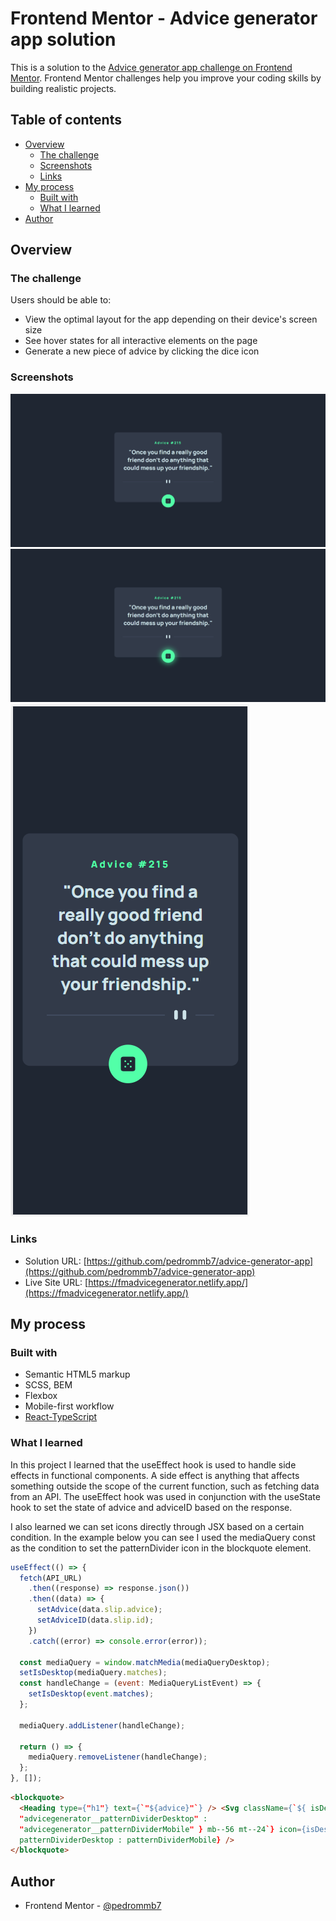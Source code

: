 # Frontend Mentor - Advice generator app solution

This is a solution to the [Advice generator app challenge on Frontend Mentor](https://www.frontendmentor.io/challenges/advice-generator-app-QdUG-13db). Frontend Mentor challenges help you improve your coding skills by building realistic projects.

## Table of contents

- [Overview](#overview)
  - [The challenge](#the-challenge)
  - [Screenshots](#screenshots)
  - [Links](#links)
- [My process](#my-process)
  - [Built with](#built-with)
  - [What I learned](#what-i-learned)
- [Author](#author)

## Overview

### The challenge

Users should be able to:

- View the optimal layout for the app depending on their device's screen size
- See hover states for all interactive elements on the page
- Generate a new piece of advice by clicking the dice icon

### Screenshots

![](./screenshot_desktop.png)
![](./screenshot_desktopActiveState.png)
![](./screenshot_mobile.png)

### Links

- Solution URL: [https://github.com/pedrommb7/advice-generator-app](https://github.com/pedrommb7/advice-generator-app)
- Live Site URL: [https://fmadvicegenerator.netlify.app/](https://fmadvicegenerator.netlify.app/)

## My process

### Built with

- Semantic HTML5 markup
- SCSS, BEM
- Flexbox
- Mobile-first workflow
- [React-TypeScript](https://create-react-app.dev/docs/adding-typescript/)

### What I learned

In this project I learned that the useEffect hook is used to handle side effects in functional components. A side effect is anything that affects something outside the scope of the current function, such as fetching data from an API.
The useEffect hook was used in conjunction with the useState hook to set the state of advice and adviceID based on the response.

I also learned we can set icons directly through JSX based on a certain condition. In the example below you can see I used the mediaQuery const as the condition to set the patternDivider icon in the blockquote element.

```js
useEffect(() => {
  fetch(API_URL)
    .then((response) => response.json())
    .then((data) => {
      setAdvice(data.slip.advice);
      setAdviceID(data.slip.id);
    })
    .catch((error) => console.error(error));

  const mediaQuery = window.matchMedia(mediaQueryDesktop);
  setIsDesktop(mediaQuery.matches);
  const handleChange = (event: MediaQueryListEvent) => {
    setIsDesktop(event.matches);
  };

  mediaQuery.addListener(handleChange);

  return () => {
    mediaQuery.removeListener(handleChange);
  };
}, []);
```

```html
<blockquote>
  <Heading type={"h1"} text={`"${advice}"`} /> <Svg className={`${ isDesktop ?
  "advicegenerator__patternDividerDesktop" :
  "advicegenerator__patternDividerMobile" } mb--56 mt--24`} icon={isDesktop ?
  patternDividerDesktop : patternDividerMobile} />
</blockquote>
```

## Author

- Frontend Mentor - [@pedrommb7](https://www.frontendmentor.io/profile/pedrommb7)
